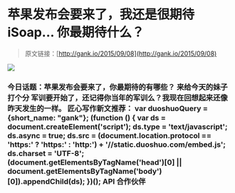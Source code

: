 # 苹果发布会要来了，我还是很期待 iSoap... 你最期待什么？

> 原文链接：[http://gank.io/2015/09/08](http://gank.io/2015/09/08)

![](http://ww2.sinaimg.cn/large/7a8aed7bgw1evuryc3xumj20qo0hr41d.jpg)

### 今日话题：苹果发布会要来了，你最期待的有哪些？                                                                        来给今天的妹子打个分                                                                                            军训要开始了，还记得你当年的军训么？我现在回想起来还像昨天发生的一样。                                                                                    匠心写作新文推荐：                                                                                var duoshuoQuery = {short_name: "gank"};    (function () {        var ds = document.createElement('script');        ds.type = 'text/javascript';        ds.async = true;        ds.src = (document.location.protocol == 'https:' ? 'https:' : 'http:') + '//static.duoshuo.com/embed.js';        ds.charset = 'UTF-8';        (document.getElementsByTagName('head')[0]        || document.getElementsByTagName('body')[0]).appendChild(ds);    })();                                API                            合作伙伴                                    


